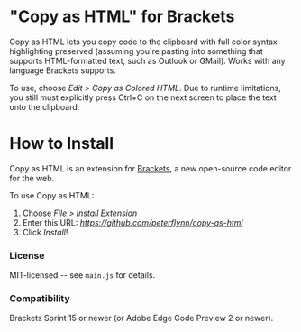 "Copy as HTML" for Brackets
==============================
Copy as HTML lets you copy code to the clipboard with full color syntax highlighting preserved (assuming you're pasting into
something that supports HTML-formatted text, such as Outlook or GMail). Works with any language Brackets supports.

To use, choose _Edit > Copy as Colored HTML_.  Due to runtime limitations, you still must explicitly press Ctrl+C on the next
screen to place the text onto the clipboard.


How to Install
==============
Copy as HTML is an extension for [Brackets](https://github.com/adobe/brackets/), a new open-source code editor for the web.

To use Copy as HTML:

1. Choose _File > Install Extension_
2. Enter this URL: _https://github.com/peterflynn/copy-as-html_
3. Click _Install_!


### License
MIT-licensed -- see `main.js` for details.

### Compatibility
Brackets Sprint 15 or newer (or Adobe Edge Code Preview 2 or newer).